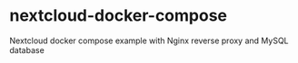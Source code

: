 # nextcloud-docker-compose
Nextcloud docker compose example with Nginx reverse proxy and MySQL database
